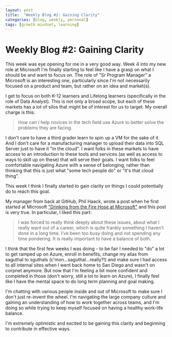 ```yaml
---
layout: post
title:  "Weekly Blog #2: Gaining Clarity"
categories: [blog, weekly, personal]
tags: [growth mindset, learning]
---
```


# Weekly Blog #2: Gaining Clarity

This week was eye opening for me in a very good way. Week 4 into my new role at Microsoft I'm finally starting to feel like I have a grasp
on what I should be and want to focus on. The role of "Sr Program Manager" a Microsoft is an interesting one, particularly since I'm not
necessarily focused on a product and team, but rather on an idea and market(s). 

I get to focus on both K-12 learners and Lifelong learners (specifically in the role of Data Analyst). This is not only a broad scope, but
each of these markets has a lot of silos that might be of interest for us to target. My overall charge is this: 
> How can I help novices in the tech field use Azure to better solve the problems they are facing. 

I don't care to have a third grader learn to spin up a VM for the sake of it. And I don't care for a manufacturing manager to upload their
data into SQL Server just to have it "in the cloud". I want folks in these markets to have access to an introduction to these tools and
services (as well as access to ways to skill up on these) that will serve their goals. I want folks to feel comfortable navigating Azure
with a sense of belonging, rather than thinking that this is just what "some tech people do" or "it's that cloud thing". 

This week I think I finally started to gain clarity on things I could potentially do to reach this goal. 

My manager from back at GitHub, Phil Haack, wrote a post when he first started at Microsoft ["Drinking from the Fire Hose at Microsoft"](https://haacked.com/archive/2007/10/26/drinking-from-the-firehose.aspx/)
and this post is very true. In particular, I liked this part:
> I was forced to really think deeply about these issues, about what I really want out of a career, which is quite frankly something I haven’t done in a long time. I’ve been too busy doing and not spending any time pondering. It is really important to have a balance of both.

I think that the first few weeks I was doing - to be fair I needed to "do" a lot to get ramped up on Azure, enroll in benefits, change my 
alias from saguthal to sguthals (c'mon...saguthal...really?!) and make sure I had access to all internal sites when I went back home to San Diego and
wasn't on corpnet anymore. But now that I'm feeling a bit more confident and completed in those (don't worry, still a lot to learn on Azure),
I finally feel like I have the mental space to do long term planning and goal making. 

I'm chatting with various people inside and out of Microsoft to make sure I don't just re-invent the wheel. I'm navigating the large company
culture and gaining an understanding of how to work together across teams, and I'm doing so while trying to keep myself focused on having
a healthy work-life balance. 

I'm extremely optimistic and excited to be gaining this clarity and beginning to contribute in effective ways. 
